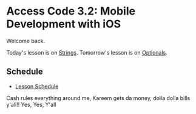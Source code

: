 # Access Code 3.2: Mobile Development with iOS

Welcome back.

Today's lesson is on [Strings](/lessons/strings). 
Tomorrow's lesson is on [Optionals](/lessons/optionals). 

## Schedule

- [Lesson Schedule](schedule.md)

Cash rules everything around me, Kareem gets da money, dolla dolla bills y'all!!
Yes, Yes, Y'all
